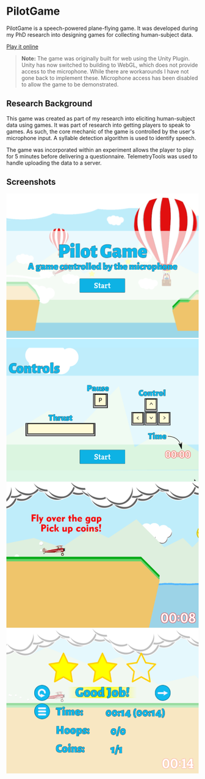 # PilotGame

PilotGame is a speech-powered plane-flying game. It was developed during my PhD research into designing games for collecting human-subject data.

[Play it online](https://davidgundry.itch.io)

>**Note:** The game was originally built for web using the Unity Plugin. Unity has now switched to building to WebGL, which does not provide access to the microphone. While there are workarounds I have not gone back to implement these. Microphone access has been disabled to allow the game to be demonstrated.

## Research Background

This game was created as part of my research into eliciting human-subject data using games. It was part of research into getting players to speak to games. As such, the core mechanic of the game is controlled by the user's microphone input. A syllable detection algorithm is used to identify speech.

The game was incorporated within an experiment allows the player to play for 5 minutes before delivering a questionnaire. TelemetryTools was used to handle uploading the data to a server.

## Screenshots

![The title screen](img/title-screen.png)
![The controls screen (keyboard input)](img/controlls.png)
![Playing the first level](img/level1.png)
![End level screen](img/level1-end.png)